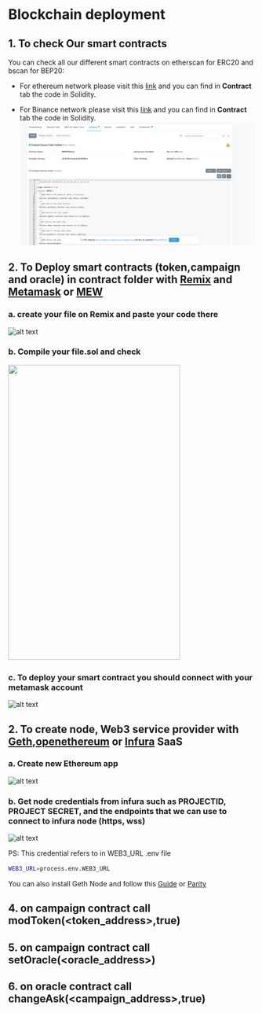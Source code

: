 #  Blockchain deployment


## 1. To check Our smart contracts

 You can check all our different smart contracts on etherscan for ERC20 and bscan for BEP20:
 - For ethereum network please visit this [link](https://etherscan.io/address/0xdf49c9f599a0a9049d97cff34d0c30e468987389#code) and you can find in **Contract** tab the code in Solidity.
 
  - For Binance network please visit this [link](https://bscscan.com/address/0x448bee2d93be708b54ee6353a7cc35c4933f1156#code) and you can find in **Contract** tab the code in Solidity.
  ![alt text](img/BSC-CONTRACT.png)

## 2. To Deploy smart contracts (token,campaign and oracle) in contract folder with [Remix](https://remix.ethereum.org) and [Metamask](https://metamask.io/) or [MEW](https://www.myetherwallet.com/)

### a. create your file on Remix and paste your code there

![alt text](img/remix.png)

### b. Compile your file.sol and check

<img src="img/compile.png" width="350" height="600">

### c. To deploy your smart contract you should connect with your metamask account 

![alt text](img/deploy.png)

## 2. To create node, Web3 service provider with [Geth](https://geth.ethereum.org/),[openethereum](https://github.com/openethereum/openethereum) or [Infura](https://infura.io/) SaaS

### a. Create new Ethereum app


![alt text](img/createinfura.png)


### b. Get node credentials from infura such as PROJECTID, PROJECT SECRET, and the endpoints that we can use to connect to infura node (https, wss)


![alt text](img/keysinfura.png)

PS: This credential refers to in WEB3_URL .env file
```sh
WEB3_URL=process.env.WEB3_URL
```





You can also install Geth Node and follow this [Guide](https://geth.ethereum.org/docs/getting-started) or [Parity](https://openethereum.github.io/Setup)

## 4. on campaign contract call modToken(<token_address>,true)
## 5. on campaign contract call setOracle(<oracle_address>)
## 6. on oracle contract call changeAsk(<campaign_address>,true)
